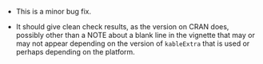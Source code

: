 * This is a minor bug fix.  

* It should give clean check results, as the version on CRAN does,
possibly other than a NOTE about a blank line in the vignette that may 
or may not appear depending on the version of `kableExtra` that is 
used or perhaps depending on the platform.
